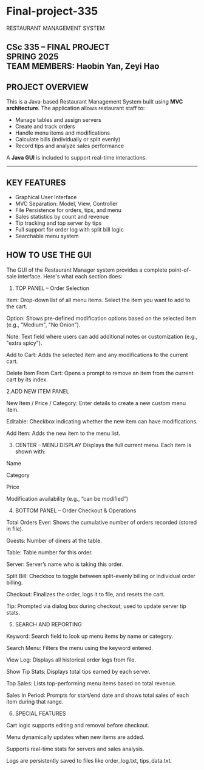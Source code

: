 # Final-project-335

RESTAURANT MANAGEMENT SYSTEM

**CSc 335 – FINAL PROJECT**  
**SPRING 2025**  
**TEAM MEMBERS**: Haobin Yan, Zeyi Hao
--------------------------------------------
## **PROJECT OVERVIEW**

This is a Java-based Restaurant Management System built using **MVC architecture**. The application allows restaurant staff to:

- Manage tables and assign servers
- Create and track orders
- Handle menu items and modifications
- Calculate bills (individually or split evenly)
- Record tips and analyze sales performance

A **Java GUI** is included to support real-time interactions.

-------------------------------------------

## KEY FEATURES

- Graphical User Interface
- MVC Separation: Model, View, Controller
- File Persistence for orders, tips, and menu
- Sales statistics by count and revenue
- Tip tracking and top server by tips
- Full support for order log with split bill logic
- Searchable menu system

## HOW TO USE THE GUI

The GUI of the Restaurant Manager system provides a complete point-of-sale interface. Here's what each section does:

1. TOP PANEL – Order Selection

Item: Drop-down list of all menu items. Select the item you want to add to the cart.

Option: Shows pre-defined modification options based on the selected item (e.g., "Medium", "No Onion").

Note: Text field where users can add additional notes or customization (e.g., "extra spicy").

Add to Cart: Adds the selected item and any modifications to the current cart.

Delete Item From Cart: Opens a prompt to remove an item from the current cart by its index.


2.ADD NEW ITEM PANEL

New Item / Price / Category: Enter details to create a new custom menu item.

Editable: Checkbox indicating whether the new item can have modifications.

Add Item: Adds the new item to the menu list.

3. CENTER – MENU DISPLAY
Displays the full current menu. Each item is shown with:

Name

Category

Price

Modification availability (e.g., “can be modified”)


4. BOTTOM PANEL – Order Checkout & Operations

Total Orders Ever: Shows the cumulative number of orders recorded (stored in file).

Guests: Number of diners at the table.

Table: Table number for this order.

Server: Server’s name who is taking this order.

Split Bill: Checkbox to toggle between split-evenly billing or individual order billing.

Checkout: Finalizes the order, logs it to file, and resets the cart.

Tip: Prompted via dialog box during checkout; used to update server tip stats.


5. SEARCH AND REPORTING

Keyword: Search field to look up menu items by name or category.

Search Menu: Filters the menu using the keyword entered.

View Log: Displays all historical order logs from file.

Show Tip Stats: Displays total tips earned by each server.

Top Sales: Lists top-performing menu items based on total revenue.

Sales In Period: Prompts for start/end date and shows total sales of each item during that range.


6. SPECIAL FEATURES

Cart logic supports editing and removal before checkout.

Menu dynamically updates when new items are added.

Supports real-time stats for servers and sales analysis.

Logs are persistently saved to files like order_log.txt, tips_data.txt.



